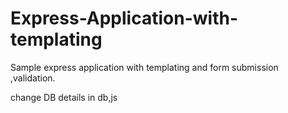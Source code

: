 # Express-Application-with-templating
Sample express application with templating and form submission ,validation.

change DB details in db,js